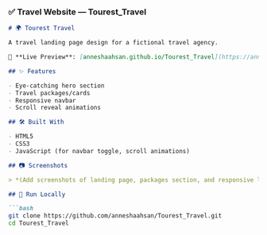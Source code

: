 ### ✅ **Travel Website — Tourest_Travel**

```markdown
# 🌍 Tourest Travel

A travel landing page design for a fictional travel agency.

🔗 **Live Preview**: [anneshaahsan.github.io/Tourest_Travel](https://anneshaahsan.github.io/Tourest_Travel/)

## ✨ Features

- Eye-catching hero section
- Travel packages/cards
- Responsive navbar
- Scroll reveal animations

## 🛠️ Built With

- HTML5
- CSS3
- JavaScript (for navbar toggle, scroll animations)

## 📷 Screenshots

> *(Add screenshots of landing page, packages section, and responsive layout.)*

## 🚀 Run Locally

```bash
git clone https://github.com/anneshaahsan/Tourest_Travel.git
cd Tourest_Travel

